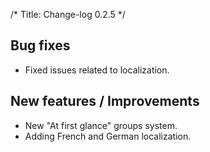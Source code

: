 /*
Title: Change-log 0.2.5
*/

## Bug fixes

* Fixed issues related to localization.

## New features / Improvements

* New "At first glance" groups system.
* Adding French and German localization.